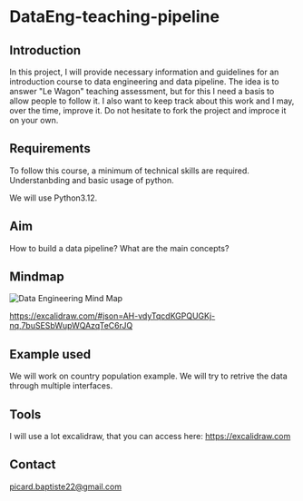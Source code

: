 # DataEng-teaching-pipeline

## Introduction

In this project, I will provide necessary information and guidelines for an introduction course to data engineering and data pipeline.
The idea is to answer "Le Wagon" teaching assessment, but for this I need a basis to allow people to follow it.
I also want to keep track about this work and I may, over the time, improve it.
Do not hesitate to fork the project and improce it on your own.

## Requirements

To follow this course, a minimum of technical skills are required.
Understanbding and basic usage of python.

We will use Python3.12.

## Aim

How to build a data pipeline?
What are the main concepts?

## Mindmap

![Data Engineering Mind Map](img/mindmap_dataeng-2.excalidraw)

https://excalidraw.com/#json=AH-vdyTqcdKGPQUGKj-nq,7buSESbWupWQAzqTeC6rJQ

## Example used

We will work on country population example.
We will try to retrive the data through multiple interfaces.

## Tools

I will use a lot excalidraw, that you can access here: https://excalidraw.com

## Contact

picard.baptiste22@gmail.com
